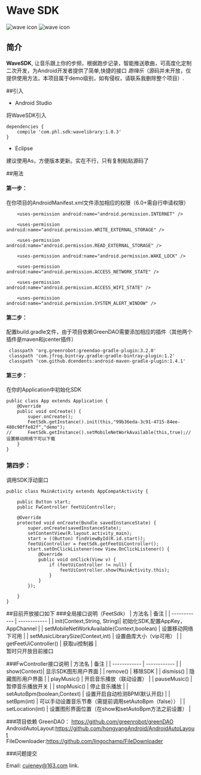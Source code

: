 # Wave SDK

![wave icon](https://github.com/Cuieney/WaveSDK/blob/master/app/src/main/res/mipmap-hdpi/play.gif)
![wave icon](https://github.com/Cuieney/WaveSDK/blob/master/app/src/main/res/mipmap-hdpi/singer.gif)

## 简介

**WaveSDK**, 让音乐跟上你的步频，根据跑步记录，智能推送歌曲，可高度化定制二次开发，为Android开发者提供了简单,快捷的接口 *跑嗨乐*（源码并未开放，仅提供使用方法，本项目属于demo级别，如有侵权，请联系我删除整个项目）.

##引入
* Android Studio

将WaveSDK引入

```
dependencies {
    compile 'com.phl.sdk:wavelibrary:1.0.3'
}
```

* Eclipse

建议使用As，方便版本更新。实在不行，只有复制粘贴源码了

##用法
#### 第一步：
在你项目的AndroidManifest.xml文件添加相应的权限（6.0+需自行申请权限）

```
    <uses-permission android:name="android.permission.INTERNET" />
    
    <uses-permission android:name="android.permission.WRITE_EXTERNAL_STORAGE" />
    
    <uses-permission android:name="android.permission.READ_EXTERNAL_STORAGE" />
    
    <uses-permission android:name="android.permission.WAKE_LOCK" />
    
    <uses-permission android:name="android.permission.ACCESS_NETWORK_STATE" />
    
    <uses-permission android:name="android.permission.ACCESS_WIFI_STATE" />
    
    <uses-permission android:name="android.permission.SYSTEM_ALERT_WINDOW" />  
```
#### 第二步：
配置build.gradle文件，由于项目依赖GreenDAO需要添加相应的插件（其他两个插件是maven和jcenter插件）

```
 classpath 'org.greenrobot:greendao-gradle-plugin:3.2.0'
 classpath 'com.jfrog.bintray.gradle:gradle-bintray-plugin:1.2'
 classpath 'com.github.dcendents:android-maven-gradle-plugin:1.4.1'
```
#### 第三步：
在你的Application中初始化SDK

```
public class App extends Application {
    @Override
    public void onCreate() {
        super.onCreate();
        FeetSdk.getInstance().init(this,"99b36eda-3c91-4715-84ee-480c90ffe82f","demo");
//      FeetSdk.getInstance().setMobileNetWorkAvailable(this,true);//设置移动网络下可以下载
    }
}

```

### 第四步：
调用SDK浮动窗口

```
public class MainActivity extends AppCompatActivity {

    public Button start;
    public FwController feetUiController;

    @Override
    protected void onCreate(Bundle savedInstanceState) {
        super.onCreate(savedInstanceState);
        setContentView(R.layout.activity_main);
        start = ((Button) findViewById(R.id.start));
        feetUiController = FeetSdk.getFeetUiController();
        start.setOnClickListener(new View.OnClickListener() {
            @Override
            public void onClick(View v) {
                if (feetUiController != null) {
                    feetUiController.show(MainActivity.this);
                }
            }
        });

    }
}
```
##目前开放接口如下
###全局接口说明（FeetSdk）
| 方法名 | 备注 |
| ------------ | ------------ |
| init(Context,String, String)|  初始化SDK,配置AppKey，AppChannel |
| setMobileNetWorkAvailable(Context,boolean) |  设置移动网络下可用 |
| setMusicLibrarySize(Context,int) |  设置曲库大小（vip可用） |
| getFeetUiController() |  获取ui控制器 |
<br>暂时只开放目前接口

###FwController接口说明
| 方法名 | 备注 |
| ------------ | ------------ |
| show(Context)|  显示SDK图形用户界面 |
| remove() |  移除SDK |
| dismiss() |  隐藏图形用户界面 |
| playMusic() | 开启音乐播放（联动设置）  |
| pauseMusic() |  暂停音乐播放开关 |
| stopMusic() |  停止音乐播放 |
| setAutoBpm(boolean,Context) |  设置开启自动检测BPM(默认开启) |
| setBpm(int) |  可以手动设置音乐节奏（需提前调用setAutoBpm（false）） |
| setLocation(int) |  设置图形界面位置（在show和setAutoBpm方法之前设置） |


###项目依赖
GreenDAO： <https://github.com/greenrobot/greenDAO>
<br>AndroidAutoLayout:<https://github.com/hongyangAndroid/AndroidAutoLayout>
<br>FileDownloader:<https://github.com/lingochamp/FileDownloader>

###问题提交

Email: <cuieney@163.com> link.




